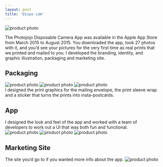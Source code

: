 ```yaml
---
layout: post
title: 'Dispo cam'
---
```

<img src="/assets/img/projects/dispo-cam/thumbnail.jpg" alt="product photo" class="image">

The Photojojo Disposable Camera App was available in the Apple App Store from March 2015 to August 2015. You downloaded the app, took 27 photos with it, and you’d see your pictures for the very first time as real prints that we printed and mailed to you. I developed the branding, identity, and graphic illustration, packaging and marketing site.

## Packaging
<div class="image-row">
    <img src="/assets/img/projects/dispo-cam/thumb-30.jpg" alt="product photo" class="responsive-image">
    <img src="/assets/img/projects/dispo-cam/thumb-31.jpg" alt="product photo" class="responsive-image">
    <img src="/assets/img/projects/dispo-cam/thumb-32.jpg" alt="product photo" class="responsive-image">
</div>
I designed the print graphics for the mailing envelope, the print sleeve wrap and a sticker that turns the prints into insta-postcards.

## App
I designed the look and feel of the app and worked with a team of developers to work out a UI that was both fun and functional.
<img src="/assets/img/projects/dispo-cam/thumb-34.jpg" alt="product photo" class="image">
<img src="/assets/img/projects/dispo-cam/buy-new-roll-2-Converted-1.gif" alt="product photo" class="image">
<img src="/assets/img/projects/dispo-cam/finished-roll-3.gif" alt="product photo" class="image">

## Marketing Site
The site you’d go to if you wanted more info about the app.
<img src="/assets/img/projects/dispo-cam/thumbnail-option-1.jpg" alt="product photo" class="image">